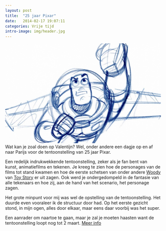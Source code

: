```yaml
---
layout: post
title:  "25 jaar Pixar"
date:   2014-02-17 19:07:11
categories: Vrije tijd
intro-image: img/header.jpg
---
```

<img src="/img/25-jaar-pixar.jpg" alt="25 jaar pixar">
Wat kan je zoal doen op Valentijn? Wel, onder andere een dagje op en af naar Parijs voor de tentoonstelling van 25 jaar Pixar.

Een redelijk indrukwekkende tentoonstelling, zeker als je fan bent van kunst, animatiefilms en tekenen. Je kreeg te zien hoe de personages van de films tot stand kwamen en hoe de eerste schetsen van onder andere <a href="http://www.imdb.com/character/ch0002466/?ref_=tt_cl_t1" target="_blank">Woody</a> van <a href="http://www.imdb.com/title/tt0114709/" target="_blank">Toy Story</a> er uit zagen. Ook werd je ondergedompeld in de fantasie van alle tekenaars en hoe zij, aan de hand van het scenario, het personage zagen.

Het grote minpunt voor mij was wel de opstelling van de tentoonstelling. Het duurde even vooraleer ik de structuur door had. Op het eerste gezicht stond, in mijn ogen, alles door elkaar, maar eens daar voorbij was het super.

Een aanrader om naartoe te gaan, maar je zal je moeten haasten want de tentoonstelling loopt nog tot 2 maart.
<a href="http://artludique.com/exposition2.html" target="_blank">Meer info</a>
